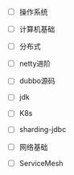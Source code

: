 

- [ ] 操作系统
- [ ] 计算机基础
- [ ] 分布式
- [ ] netty进阶
- [ ] dubbo源码
- [ ] jdk
- [ ] K8s
- [ ] sharding-jdbc
- [ ] 网络基础
- [ ] ServiceMesh



